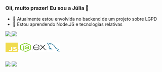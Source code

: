 ### Oii, muito prazer! Eu sou a Júlia 👋


- 🔭 Atualmente estou envolvida no backend de um projeto sobre LGPD
- 🌱 Estou aprendendo Node.JS e tecnologias relativas

 <div>
  <a href="https://github.com/juliafritegotto">
  <img height="180em" src="https://github-readme-stats.vercel.app/api?username=juliafritegotto&show_icons=true&theme=gruvbox&include_all_commits=true&count_private=true"/>
  <img height="180em" src="https://github-readme-stats.vercel.app/api/top-langs/?username=juliafritegotto&layout=compact&langs_count=7&theme=gruvbox"/>
</div>

<div style="display: inline_block"><br>
  <img align="center" alt="JS" height="30" width="40" src="https://raw.githubusercontent.com/devicons/devicon/master/icons/javascript/javascript-plain.svg">
  <img align="center" alt="Node" height="30" width="40" src="https://github.com/devicons/devicon/blob/master/icons/nodejs/nodejs-original.svg">
  <img align="center" alt="Node" height="30" width="40" src="https://github.com/devicons/devicon/blob/master/icons/express/express-original.svg">
  <img align="center" alt="Node" height="30" width="40" src="https://github.com/devicons/devicon/blob/master/icons/mysql/mysql-original.svg">
</div>

##
 
<div> 
  <a href = "mailto:julia.fritegotto@gmail.com"><img src="https://img.shields.io/badge/Gmail-D14836?style=for-the-badge&logo=gmail&logoColor=white" target="_blank"></a>
  <a href="https://www.linkedin.com/in/juliafritegotto/" target="_blank"><img src="https://img.shields.io/badge/-LinkedIn-%230077B5?style=for-the-badge&logo=linkedin&logoColor=white" target="_blank"></a> 
</div>

